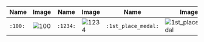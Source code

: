 | Name | Image | Name | Image | Name | Image | Name | Image |
| --- | --- | --- | --- | --- | --- | --- | --- |
| `:100:` | ![100](https://github.githubassets.com/images/icons/emoji/unicode/1f4af.png?v8) | `:1234:` | ![1234](https://github.githubassets.com/images/icons/emoji/unicode/1f522.png?v8) | `:1st_place_medal:` | ![1st_place_medal](https://github.githubassets.com/images/icons/emoji/unicode/1f947.png?v8) |  |  |
